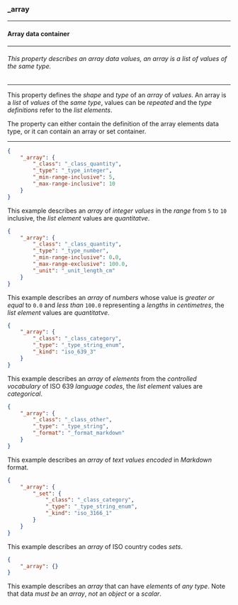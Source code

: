 ### _array

------

#### Array data container

------

###### This property describes an array data values, an array is a list of values of the same type.

------

This property defines the *shape* and *type* of an *array* of *values*. An array is a *list* of *values* of the *same type*, values can be *repeated* and the *type definitions* refer to the *list elements*.

The property can either contain the definition of the array elements data type, or it can contain an array or set container.

------

```json
{
	"_array": {
		"_class": "_class_quantity",
		"_type": "_type_integer",
		"_min-range-inclusive": 5,
		"_max-range-inclusive": 10
	}
}
```

This example describes an *array* of *integer values* in the *range* from `5` to `10` inclusive, the *list element* values are *quantitatve*.

```json
{
	"_array": {
		"_class": "_class_quantity",
		"_type": "_type_number",
		"_min-range-inclusive": 0.0,
		"_max-range-exclusive": 100.0,
		"_unit": "_unit_length_cm"
	}
}
```

This example describes an *array* of *numbers* whose value is *greater or equal* to `0.0` and *less than* `100.0` representing a *lengths* in *centimetres*, the *list element* values are *quantitatve*.

```json
{
	"_array": {
		"_class": "_class_category",
		"_type": "_type_string_enum",
		"_kind": "iso_639_3"
	}
}
```

This example describes an *array* of *elements* from the *controlled vocabulary* of ISO 639 *language codes*, the *list element* values are *categorical*.

```json
{
	"_array": {
		"_class": "_class_other",
		"_type": "_type_string",
		"_format": "_format_markdown"
	}
}
```

This example describes an *array* of *text* *values* *encoded* in *Markdown* format.

```json
{
	"_array": {
		"_set": {
			"_class": "_class_category",
			"_type": "_type_string_enum",
			"_kind": "iso_3166_1"
		}
	}
}
```

This example describes an *array* of ISO country codes *sets*.

```json
{
	"_array": {}
}
```

This example describes an *array* that can have *elements* of *any type*. Note that data *must be* an *array*, *not* an *object* or a *scalar*.